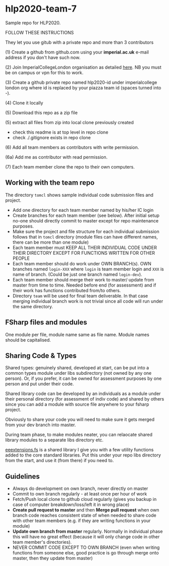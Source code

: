 # hlp2020-team-7

Sample repo for HLP2020.

FOLLOW THESE INSTRUCTIONS

They let you use gitub with a private repo and more than 3 contributors

(1) Create a github from github.com using your **imperial.ac.uk** e-mail address if you don't have such now.

(2) Join ImperialCollegeLondon organisation as detailed [here](https://www.imperial.ac.uk/admin-services/ict/self-service/research-support/research-support-systems/github/working-with-githubcom/). NB you must be on campus or vpn for this to work.

(3) Create a github private repo named hlp2020-id under imperialcollege london org where id is replaced by your piazza team id (spaces turned into -).

(4) Clone it locally 

(5) Download this repo as a zip file

(5) extract all files from zip into local clone previously created

   - check this readme is at top level in repo clone
   - check ./.gitignore exists in repo clone

(6) Add all team members as contributors with write permission.

(6a) Add me as contributor with read permission.

(7) Each team member clone the repo to their own computers.

## Working with the team repo

The directory `tomcl` shows sample individual code submission files and project.

* Add one directory for each team member named by his/her IC login
* Create branches for each team member (see below). After initial setup no-one should directly commit to master except for repo maintenance purposes.
* Make sure the project and file structure for each individual submission follows that in `tomcl` directory (module files can have different names, there can be more than one module)
* Each team member must KEEP ALL THEIR INDIVIDUAL CODE UNDER THEIR DIRECTORY EXCEPT FOR FUNCTIONS WRITTEN FOR OTHER PEOPLE
* Each team member should do work under OWN BRANCH(s). OWN branches named `login-XXX` where `login` is team member login and `XXX` is name of branch. (Could be just one branch named `login-dev`).
* Each team member should merge their work to master/ update from master from time to time. Needed before end (for assessment) and if their work has functions contributed from/to others.
* Directory `team` will be used for final team deliverable. In that case merging individual branch work is not trivial since all code will run under the same directory.

## FSharp files and modules

One module per file, module name same as file name. Module names should be capitalised.

## Sharing Code & Types

Shared types: genuinely shared, developed at start, can be put into a common types module under libs subdirectory (not owned by any one person). Or, if you prefer, it can be owned for assessment purposes by one person and put under their code.

Shared library code can be developed by an individuals as a module under their personal directory (for assessment of indiv code) and shared by others since you can add a module with source file anywhere to your fsharp project.

Obviously to share your code you will need to make sure it gets merged from your dev branch into master.

During team phase, to make modules neater, you can relaocate shared library modules to a separate libs directory etc.

[eeextensions.fs](https://intranet.ee.ic.ac.uk/t.clarke/hlp/images/eeextensions.zip) is a shared library I give you with a few utility functions added to the core standard libraries. Put this under your repo  libs directory from the start, and use it (from there) if you need to.

## Guidelines

* Always do development on own branch, never directly on master
* Commit to own branch regularly - at least once per hour of work
* Fetch/Push local clone to github cloud regularly (gives you backup in case of computer breakdown/loss/left it in wrong place)
* **Create pull request to master** and then **Merge pull request** when own branch code reaches consistent state of when needed to share code with other team members (e.g. if they are writing functions in your module)
* **Update own branch from master** regularly. Normally in individual phase this will have no great effect (because it will only change code in other team member's directories).
* NEVER COMMIT CODE EXCEPT TO OWN BRANCH (even when writing functions from someone else, good practice is go through merge onto master, then they update from master)

